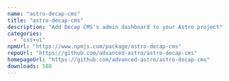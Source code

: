 ```yaml
---
name: "astro-decap-cms"
title: "astro-decap-cms"
description: "Add Decap CMS's admin dashboard to your Astro project"
categories:
  - "css+ui"
npmUrl: "https://www.npmjs.com/package/astro-decap-cms"
repoUrl: "https://github.com/advanced-astro/astro-decap-cms"
homepageUrl: "https://github.com/advanced-astro/astro-decap-cms"
downloads: 580
---
```

